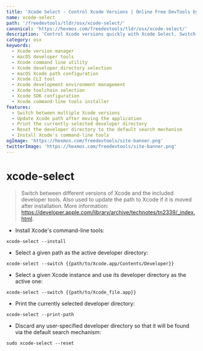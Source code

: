 ```yaml
---
title: 'Xcode Select - Control Xcode Versions | Online Free DevTools by Hexmos'
name: xcode-select
path: '/freedevtools/tldr/osx/xcode-select/'
canonical: 'https://hexmos.com/freedevtools/tldr/osx/xcode-select/'
description: 'Control Xcode versions quickly with Xcode Select. Switch developer directories, update Xcode paths, and manage command-line tools with ease. Free online tool, no registration required.'
category: osx
keywords:
  - Xcode version manager
  - macOS developer tools
  - Xcode command line utility
  - Xcode developer directory selection
  - macOS Xcode path configuration
  - Xcode CLI tool
  - Xcode development environment management
  - Xcode toolchain selection
  - Xcode SDK configuration
  - Xcode command-line tools installer
features:
  - Switch between multiple Xcode versions
  - Update Xcode path after moving the application
  - Print the currently selected developer directory
  - Reset the developer directory to the default search mechanism
  - Install Xcode's command-line tools
ogImage: 'https://hexmos.com/freedevtools/site-banner.png'
twitterImage: 'https://hexmos.com/freedevtools/site-banner.png'
---
```


# xcode-select

> Switch between different versions of Xcode and the included developer tools.
> Also used to update the path to Xcode if it is moved after installation.
> More information: <https://developer.apple.com/library/archive/technotes/tn2339/_index.html>.

- Install Xcode's command-line tools:

`xcode-select --install`

- Select a given path as the active developer directory:

`xcode-select --switch {{path/to/Xcode.app/Contents/Developer}}`

- Select a given Xcode instance and use its developer directory as the active one:

`xcode-select --switch {{path/to/Xcode_file.app}}`

- Print the currently selected developer directory:

`xcode-select --print-path`

- Discard any user-specified developer directory so that it will be found via the default search mechanism:

`sudo xcode-select --reset`
